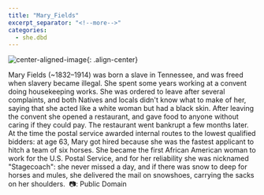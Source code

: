```yaml
---
title: "Mary_Fields"
excerpt_separator: "<!--more-->"
categories:
  - she.dbd
---
```



![center-aligned-image](https://cdn.pixabay.com/photo/2020/10/26/16/56/man-5687861_1280.png){: .align-center}

Mary Fields (~1832–1914) was born a slave in Tennessee, and was freed when slavery became illegal. She spent some years working at a convent doing housekeeping works. She was ordered to leave after several complaints, and both Natives and locals didn't know what to make of her, saying that she acted like a white woman but had a black skin. After leaving the convent she opened a restaurant, and gave food to anyone without caring if they could pay. The restaurant went bankrupt a few months later. At the time the postal service awarded internal routes to the lowest qualified bidders: at age 63, Mary got hired because she was the fastest applicant to hitch a team of six horses. She became the first African American woman to work for the U.S. Postal Service, and for her reliability she was nicknamed "Stagecoach": she never missed a day, and if there was snow to deep for horses and mules, she delivered the mail on snowshoes, carrying the sacks on her shoulders.⁠
⁠
📷: Public Domain⁠
⁠
